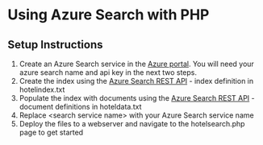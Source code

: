 # Using Azure Search with PHP

## Setup Instructions

1. Create an Azure Search service in the [Azure portal](http://portal.azure.com). You will need your azure search name and api key in the next two steps.
2. Create the index using the [Azure Search REST API](https://msdn.microsoft.com/en-us/library/azure/dn798935.aspx) - index definition in hotelindex.txt
3. Populate the index with documents using the [Azure Search REST API](https://msdn.microsoft.com/en-us/library/azure/dn798935.aspx) - document definitions in hoteldata.txt
4. Replace &lt;search service name&gt; with your Azure Search service name 
5. Deploy the files to a webserver and navigate to the hotelsearch.php page to get started
